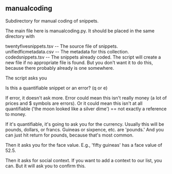 manualcoding
------------

Subdirectory for manual coding of snippets.

The main file here is manualcoding.py. It should be placed in the same directory with

twentyfivesnippets.tsv -- The source file of snippets.
unifiedficmetadata.csv -- The metadata for this collection.
codedsnippets.tsv -- The snippets already coded. The script will create a new file if no appropriate file is found. But you don't want it to do this, because there probably already is one somewhere.

The script asks you

Is this a quantifiable snippet or an error? (q or e)

If error, it doesn't ask more. Error could mean this isn't really money (a lot of prices and $ symbols are errors). Or it could mean this isn't at all quantifiable ('the moon looked like a silver dime') == not exactly a reference to money.

If it's quantifiable, it's going to ask you for the currency. Usually this will be pounds, dollars, or francs. Guineas or sixpence, etc. are 'pounds.' And you can just hit return for pounds, because that's most common.

Then it asks you for the face value. E.g., 'fifty guineas' has a face value of 52.5.

Then it asks for social context. If you want to add a context to our list, you can. But it will ask you to confirm this.

